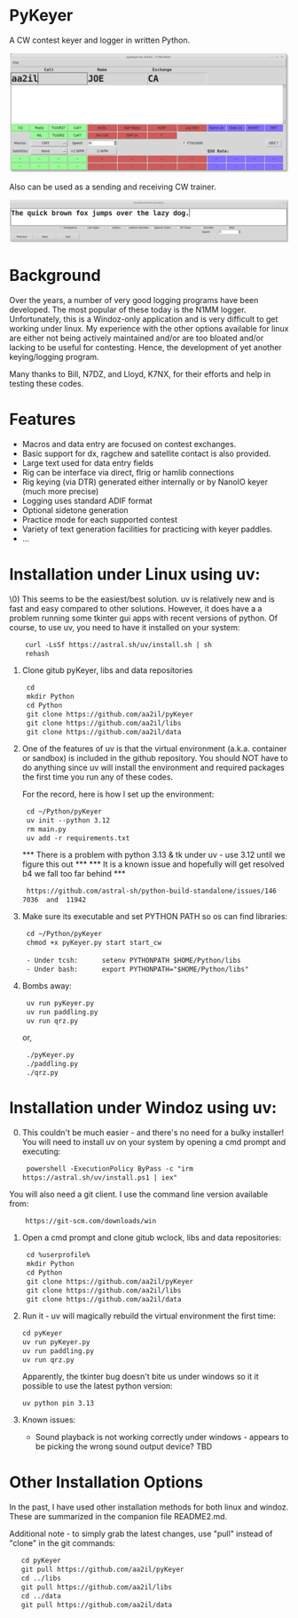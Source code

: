 # PyKeyer

A CW contest keyer and logger in written Python.

![Screen Shot]( Docs/pykeyer.png)

Also can be used as a sending and receiving CW trainer.

![Screen Shot]( Docs/paddling.png)

# Background

Over the years, a number of very good logging programs have been developed.  The most popular of these today is the N1MM logger.  Unfortunately, this is a Windoz-only application and is very difficult to get working under linux.  My experience with the other options available for linux are either not being actively maintained and/or are too bloated and/or lacking to be useful for contesting.  Hence, the development of yet another keying/logging program.

Many thanks to Bill, N7DZ, and Lloyd, K7NX, for their efforts and help in testing these codes.

# Features

- Macros and data entry are focused on contest exchanges.
- Basic support for dx, ragchew and satellite contact is also provided.
- Large text used for data entry fields
- Rig can be interface via direct, flrig or hamlib connections
- Rig keying (via DTR) generated either internally or by NanoIO keyer (much more precise)
- Logging uses standard ADIF format
- Optional sidetone generation
- Practice mode for each supported contest 
- Variety of text generation facilities for practicing with keyer paddles.
- ...

# Installation under Linux using uv:

\0) This seems to be the easiest/best solution.  uv is relatively new and is fast and easy compared to other solutions.  However, it does have a a problem running some tkinter gui apps with recent versions of python.  Of course, to use uv, you need to have it installed on your system:

        curl -LsSf https://astral.sh/uv/install.sh | sh      
        rehash     

1) Clone gitub pyKeyer, libs and data repositories

        cd
        mkdir Python
        cd Python
        git clone https://github.com/aa2il/pyKeyer
        git clone https://github.com/aa2il/libs
        git clone https://github.com/aa2il/data
      
2) One of the features of uv is that the virtual environment (a.k.a. container or sandbox) is included in the github repository.  You should NOT have to do anything since uv will install the environment and required packages the first time you run any of these codes.

   For the record, here is how I set up the environment:

        cd ~/Python/pyKeyer
        uv init --python 3.12
        rm main.py
        uv add -r requirements.txt
   
   *** There is a problem with python 3.13 & tk under uv - use 3.12 until we figure this out ***
   *** It is a known issue and hopefully will get resolved b4 we fall too far behind ***
   
        https://github.com/astral-sh/python-build-standalone/issues/146  7036  and  11942
   
3) Make sure its executable and set PYTHON PATH so os can find libraries:

        cd ~/Python/pyKeyer
        chmod +x pyKeyer.py start start_cw

        - Under tcsh:      setenv PYTHONPATH $HOME/Python/libs
        - Under bash:      export PYTHONPATH="$HOME/Python/libs"
   
4) Bombs away:

        uv run pyKeyer.py
        uv run paddling.py
        uv run qrz.py

   or, 

        ./pyKeyer.py
        ./paddling.py
        ./qrz.py

# Installation under Windoz using uv:

0) This couldn't be much easier - and there's no need for a bulky installer!  You will need to install uv on your system by opening a cmd prompt and executing:

        powershell -ExecutionPolicy ByPass -c "irm https://astral.sh/uv/install.ps1 | iex"

You will also need a git client.  I use the command line version available from:

        https://git-scm.com/downloads/win
       
1) Open a cmd prompt and clone gitub wclock, libs and data repositories:

        cd %userprofile%
        mkdir Python
        cd Python
        git clone https://github.com/aa2il/pyKeyer
        git clone https://github.com/aa2il/libs
        git clone https://github.com/aa2il/data

2) Run it - uv will magically rebuild the virtual environment the first time:

       cd pyKeyer
       uv run pyKeyer.py
       uv run paddling.py
       uv run qrz.py

   Apparently, the tkinter bug doesn't bite us under windows so it it possible to use the latest python version:

       uv python pin 3.13

3) Known issues:

     - Sound playback is not working correctly under windows - appears to be picking the wrong sound output device? TBD

# Other Installation Options

In the past, I have used other installation methods for both linux and windoz.  These are summarized in the companion file README2.md.

Additional note - to simply grab the latest changes, use "pull" instead of "clone" in the git commands:

       cd pyKeyer
       git pull https://github.com/aa2il/pyKeyer
       cd ../libs
       git pull https://github.com/aa2il/libs
       cd ../data
       git pull https://github.com/aa2il/data
     
